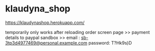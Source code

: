 # klaudyna_shop

https://klaudynashop.herokuapp.com/

temporarily only works after reloading order screen page  >>
payment details to paypal sandbox >>
email : sb-3tp3d4977469@personal.example.com
password: T?Hk9s)D
